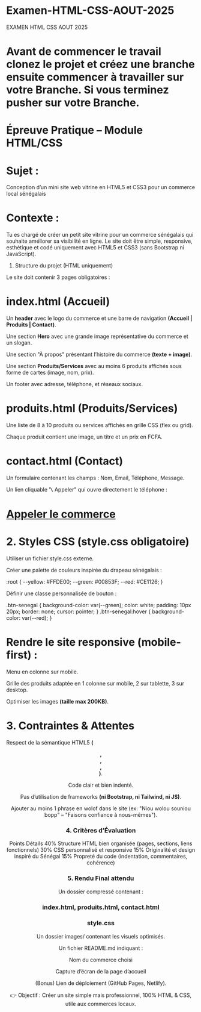 # Examen-HTML-CSS-AOUT-2025
EXAMEN HTML CSS AOUT 2025
# Avant de commencer le travail clonez le projet et créez une branche ensuite commencer à travailler sur votre Branche. Si vous terminez pusher sur votre Branche.

# Épreuve Pratique – Module HTML/CSS
# Sujet :

Conception d’un mini site web vitrine en HTML5 et CSS3 pour un commerce local sénégalais

# Contexte :

Tu es chargé de créer un petit site vitrine pour un commerce sénégalais qui souhaite améliorer sa visibilité en ligne.
Le site doit être simple, responsive, esthétique et codé uniquement avec HTML5 et CSS3 (sans Bootstrap ni JavaScript).

1. Structure du projet (HTML uniquement)

Le site doit contenir 3 pages obligatoires :

# index.html (Accueil)

Un **header** avec le logo du commerce et une barre de navigation **(Accueil | Produits | Contact)**.

Une section **Hero** avec une grande image représentative du commerce et un slogan.

Une section "À propos" présentant l’histoire du commerce **(texte + image)**.

Une section **Produits/Services** avec au moins 6 produits affichés sous forme de cartes (image, nom, prix).

Un footer avec adresse, téléphone, et réseaux sociaux.

# produits.html (Produits/Services)

Une liste de 8 à 10 produits ou services affichés en grille CSS (flex ou grid).

Chaque produit contient une image, un titre et un prix en FCFA.

# contact.html (Contact)

Un formulaire contenant les champs : Nom, Email, Téléphone, Message.

Un lien cliquable "📞 Appeler" qui ouvre directement le téléphone :
# <a href="tel:+221764305134">Appeler le commerce</a>

# 2. Styles CSS (style.css obligatoire)

Utiliser un fichier style.css externe.

Créer une palette de couleurs inspirée du drapeau sénégalais :

:root {
  --yellow: #FFDE00;
  --green: #00853F;
  --red: #CE1126;
}

Définir une classe personnalisée de bouton :

.btn-senegal {
  background-color: var(--green);
  color: white;
  padding: 10px 20px;
  border: none;
  cursor: pointer;
}
.btn-senegal:hover {
  background-color: var(--red);
}

# Rendre le site responsive (mobile-first) :

Menu en colonne sur mobile.

Grille des produits adaptée en 1 colonne sur mobile, 2 sur tablette, 3 sur desktop.

Optimiser les images **(taille max 200KB)**.

# 3. Contraintes & Attentes

Respect de la sémantique HTML5 **(<header>, <section>, <article>, <footer>)**.

Code clair et bien indenté.

Pas d’utilisation de frameworks **(ni Bootstrap, ni Tailwind, ni JS)**.

Ajouter au moins 1 phrase en wolof dans le site (ex: "Niou wolou souniou bopp" – "Faisons confiance à nous-mêmes").

# 4. Critères d’Évaluation
Points	Détails
40%	Structure HTML bien organisée (pages, sections, liens fonctionnels)
30%	CSS personnalisé et responsive
15%	Originalité et design inspiré du Sénégal
15%	Propreté du code (indentation, commentaires, cohérence)

# 5. Rendu Final attendu
Un dossier compressé contenant :

# index.html, produits.html, contact.html

# style.css

Un dossier images/ contenant les visuels optimisés.

Un fichier README.md indiquant :

Nom du commerce choisi

Capture d’écran de la page d’accueil

(Bonus) Lien de déploiement (GitHub Pages, Netlify).

👉 Objectif : Créer un site simple mais professionnel, 100% HTML & CSS, utile aux commerces locaux.
